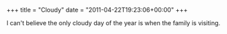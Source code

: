 +++
title = "Cloudy"
date = "2011-04-22T19:23:06+00:00"
+++

I can't believe the only cloudy day of the year is when the family is visiting.
			